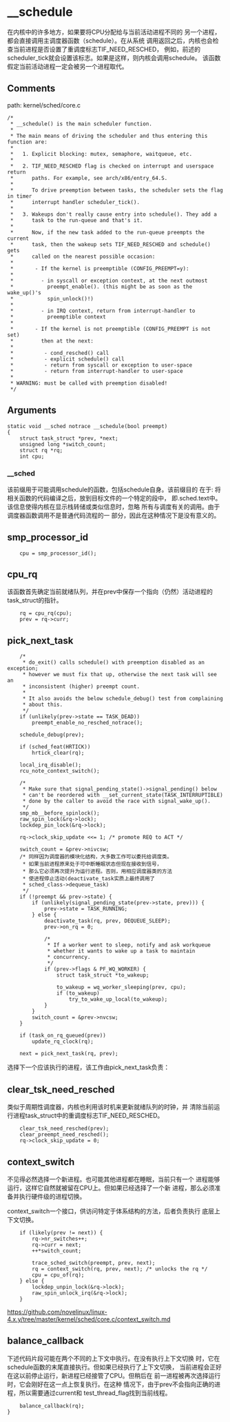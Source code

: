 __schedule
========================================

在内核中的许多地方，如果要将CPU分配给与当前活动进程不同的
另一个进程，都会直接调用主调度器函数（schedule）。在从系统
调用返回之后，内核也会检查当前进程是否设置了重调度标志TIF_NEED_RESCHED，
例如，前述的scheduler_tick就会设置该标志。如果是这样，则内核会调用schedule。
该函数假定当前活动进程一定会被另一个进程取代。

Comments
----------------------------------------

path: kernel/sched/core.c
```
/*
 * __schedule() is the main scheduler function.
 *
 * The main means of driving the scheduler and thus entering this function are:
 *
 *   1. Explicit blocking: mutex, semaphore, waitqueue, etc.
 *
 *   2. TIF_NEED_RESCHED flag is checked on interrupt and userspace return
 *      paths. For example, see arch/x86/entry_64.S.
 *
 *      To drive preemption between tasks, the scheduler sets the flag in timer
 *      interrupt handler scheduler_tick().
 *
 *   3. Wakeups don't really cause entry into schedule(). They add a
 *      task to the run-queue and that's it.
 *
 *      Now, if the new task added to the run-queue preempts the current
 *      task, then the wakeup sets TIF_NEED_RESCHED and schedule() gets
 *      called on the nearest possible occasion:
 *
 *       - If the kernel is preemptible (CONFIG_PREEMPT=y):
 *
 *         - in syscall or exception context, at the next outmost
 *           preempt_enable(). (this might be as soon as the wake_up()'s
 *           spin_unlock()!)
 *
 *         - in IRQ context, return from interrupt-handler to
 *           preemptible context
 *
 *       - If the kernel is not preemptible (CONFIG_PREEMPT is not set)
 *         then at the next:
 *
 *          - cond_resched() call
 *          - explicit schedule() call
 *          - return from syscall or exception to user-space
 *          - return from interrupt-handler to user-space
 *
 * WARNING: must be called with preemption disabled!
 */
```

Arguments
----------------------------------------

```
static void __sched notrace __schedule(bool preempt)
{
    struct task_struct *prev, *next;
    unsigned long *switch_count;
    struct rq *rq;
    int cpu;
```

### __sched

该前缀用于可能调用schedule的函数，包括schedule自身。该前缀目的
在于: 将相关函数的代码编译之后，放到目标文件的一个特定的段中，
即.sched.text中。该信息使得内核在显示栈转储或类似信息时，忽略
所有与调度有关的调用。由于调度器函数调用不是普通代码流程的一
部分，因此在这种情况下是没有意义的。

smp_processor_id
----------------------------------------

```
    cpu = smp_processor_id();
```

cpu_rq
----------------------------------------

该函数首先确定当前就绪队列，并在prev中保存一个指向（仍然）活动进程的task_struct的指针。

```
    rq = cpu_rq(cpu);
    prev = rq->curr;
```

pick_next_task
----------------------------------------

```
    /*
     * do_exit() calls schedule() with preemption disabled as an exception;
     * however we must fix that up, otherwise the next task will see an
     * inconsistent (higher) preempt count.
     *
     * It also avoids the below schedule_debug() test from complaining
     * about this.
     */
    if (unlikely(prev->state == TASK_DEAD))
        preempt_enable_no_resched_notrace();

    schedule_debug(prev);

    if (sched_feat(HRTICK))
        hrtick_clear(rq);

    local_irq_disable();
    rcu_note_context_switch();

    /*
     * Make sure that signal_pending_state()->signal_pending() below
     * can't be reordered with __set_current_state(TASK_INTERRUPTIBLE)
     * done by the caller to avoid the race with signal_wake_up().
     */
    smp_mb__before_spinlock();
    raw_spin_lock(&rq->lock);
    lockdep_pin_lock(&rq->lock);

    rq->clock_skip_update <<= 1; /* promote REQ to ACT */

    switch_count = &prev->nivcsw;
    /* 同样因为调度器的模块化结构，大多数工作可以委托给调度类。
     * 如果当前进程原来处于可中断睡眠状态但现在接收到信号，
     * 那么它必须再次提升为运行进程。否则，用相应调度器类的方法
     * 使进程停止活动(deactivate_task实质上最终调用了
     * sched_class->dequeue_task)
     */
    if (!preempt && prev->state) {
        if (unlikely(signal_pending_state(prev->state, prev))) {
            prev->state = TASK_RUNNING;
        } else {
            deactivate_task(rq, prev, DEQUEUE_SLEEP);
            prev->on_rq = 0;

            /*
             * If a worker went to sleep, notify and ask workqueue
             * whether it wants to wake up a task to maintain
             * concurrency.
             */
            if (prev->flags & PF_WQ_WORKER) {
                struct task_struct *to_wakeup;

                to_wakeup = wq_worker_sleeping(prev, cpu);
                if (to_wakeup)
                    try_to_wake_up_local(to_wakeup);
            }
        }
        switch_count = &prev->nvcsw;
    }

    if (task_on_rq_queued(prev))
        update_rq_clock(rq);

    next = pick_next_task(rq, prev);
```

选择下一个应该执行的进程，该工作由pick_next_task负责：

clear_tsk_need_resched
----------------------------------------

类似于周期性调度器，内核也利用该时机来更新就绪队列的时钟，并
清除当前运行进程task_struct中的重调度标志TIF_NEED_RESCHED。

```
    clear_tsk_need_resched(prev);
    clear_preempt_need_resched();
    rq->clock_skip_update = 0;
```

context_switch
----------------------------------------

不见得必然选择一个新进程。也可能其他进程都在睡眠，当前只有一个
进程能够运行，这样它自然就被留在CPU上。但如果已经选择了一个新
进程，那么必须准备并执行硬件级的进程切换。

context_switch一个接口，供访问特定于体系结构的方法，后者负责执行
底层上下文切换。

```
    if (likely(prev != next)) {
        rq->nr_switches++;
        rq->curr = next;
        ++*switch_count;

        trace_sched_switch(preempt, prev, next);
        rq = context_switch(rq, prev, next); /* unlocks the rq */
        cpu = cpu_of(rq);
    } else {
        lockdep_unpin_lock(&rq->lock);
        raw_spin_unlock_irq(&rq->lock);
    }
```

https://github.com/novelinux/linux-4.x.y/tree/master/kernel/sched/core.c/context_switch.md

balance_callback
----------------------------------------

下述代码片段可能在两个不同的上下文中执行。在没有执行上下文切换
时，它在schedule函数的末尾直接执行。但如果已经执行了上下文切换，
当前进程会正好在这以前停止运行，新进程已经接管了CPU。但稍后在
前一进程被再次选择运行时，它会刚好在这一点上恢复执行。在这种
情况下，由于prev不会指向正确的进程，所以需要通过current和
test_thread_flag找到当前线程。

```
    balance_callback(rq);
}
```
